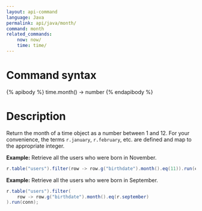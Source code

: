 ```yaml
---
layout: api-command
language: Java
permalink: api/java/month/
command: month
related_commands:
    now: now/
    time: time/
---
```



# Command syntax #

{% apibody %}
time.month() &rarr; number
{% endapibody %}

# Description #

Return the month of a time object as a number between 1 and 12. For your convenience, the terms `r.january`, `r.february`, etc. are defined and map to the appropriate integer.

__Example:__ Retrieve all the users who were born in November.

```java
r.table("users").filter(row -> row.g("birthdate").month().eq(11)).run(conn);
```


__Example:__ Retrieve all the users who were born in September.

```java
r.table("users").filter(
    row -> row.g("birthdate").month().eq(r.september)
).run(conn);
```

